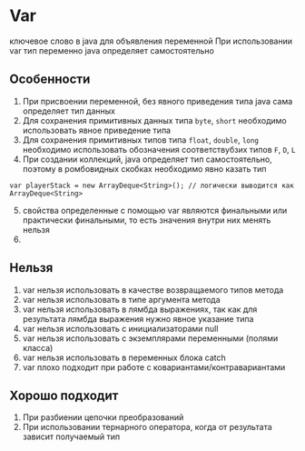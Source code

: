 # Var

ключевое слово в java для объявления переменной
При использовании var тип переменно java определяет самостоятельно

## Особенности
1. При присвоении переменной, без явного приведения типа java сама определяет тип данных
2. Для сохранения примитивных данных типа `byte`, `short` необходимо использовать явное приведение типа
3. Для сохранения примитивных типов типа `float`, `double`, `long` необходимо использовать обозначения соответствубзих типов `F`, `D`, `L`
4. При создании коллекций, java определяет тип самостоятельно, поэтому в ромбовидных скобках необходимо явно казать тип
```
var playerStack = new ArrayDeque<String>(); // логически выводится как ArrayDeque<String>
```
5. свойства определенные с помощью var являются финальными или практически финальными, то есть значения внутри них менять нельзя
6. 

## Нельзя
1. var нельзя использовать в качестве возвращаемого типов метода
2. var нельзя использовать в типе аргумента метода
3. var нельзя использовать в лямбда выражениях, так как для результата лямбда выражения нужно явное указание типа
4. var нельзя использовать с инициализаторами null
5. var нельзя использовать с экземплярами переменными (полями класса)
6. var нельзя использовать в переменных блока catch
7. var плохо подходит при работе с ковариантами/контравариантами


## Хорошо подходит
1. При разбиении цепочки преобразований
2. При использовании тернарного оператора, когда от результата зависит получаемый тип